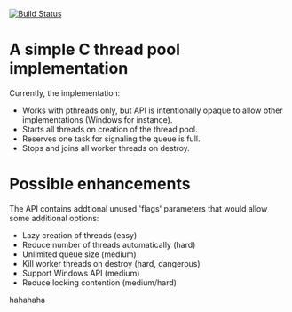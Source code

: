 [![Build Status](https://travis-ci.org/mbrossard/threadpool.svg?branch=master)](https://travis-ci.org/mbrossard/threadpool)

A simple C thread pool implementation
=====================================

Currently, the implementation:
 * Works with pthreads only, but API is intentionally opaque to allow
   other implementations (Windows for instance).
 * Starts all threads on creation of the thread pool.
 * Reserves one task for signaling the queue is full.
 * Stops and joins all worker threads on destroy.

Possible enhancements
=====================

The API contains addtional unused 'flags' parameters that would allow
some additional options:

 * Lazy creation of threads (easy)
 * Reduce number of threads automatically (hard)
 * Unlimited queue size (medium)
 * Kill worker threads on destroy (hard, dangerous)
 * Support Windows API (medium)
 * Reduce locking contention (medium/hard)
 
 hahahaha

